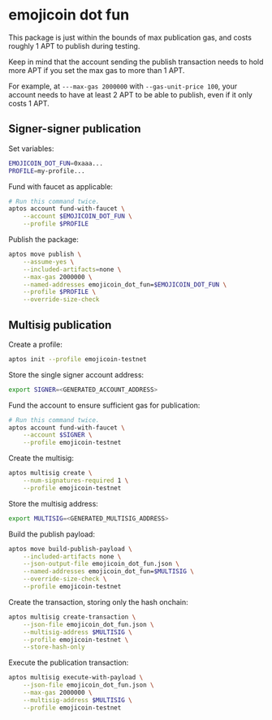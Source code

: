 # emojicoin dot fun

This package is just within the bounds of max publication gas, and costs roughly
1 APT to publish during testing.

Keep in mind that the account sending the publish transaction needs to hold
more APT if you set the max gas to more than 1 APT.

For example, at `---max-gas 2000000` with `--gas-unit-price 100`, your account
needs to have at least 2 APT to be able to publish, even if it only costs 1 APT.

## Signer-signer publication

Set variables:

```sh
EMOJICOIN_DOT_FUN=0xaaa...
PROFILE=my-profile...
```

Fund with faucet as applicable:

```sh
# Run this command twice.
aptos account fund-with-faucet \
    --account $EMOJICOIN_DOT_FUN \
    --profile $PROFILE
```

Publish the package:

```sh
aptos move publish \
    --assume-yes \
    --included-artifacts=none \
    --max-gas 2000000 \
    --named-addresses emojicoin_dot_fun=$EMOJICOIN_DOT_FUN \
    --profile $PROFILE \
    --override-size-check
```

## Multisig publication

Create a profile:

```sh
aptos init --profile emojicoin-testnet
```

Store the single signer account address:

```sh
export SIGNER=<GENERATED_ACCOUNT_ADDRESS>
```

Fund the account to ensure sufficient gas for publication:

```sh
# Run this command twice.
aptos account fund-with-faucet \
    --account $SIGNER \
    --profile emojicoin-testnet
```

Create the multisig:

```sh
aptos multisig create \
    --num-signatures-required 1 \
    --profile emojicoin-testnet
```

Store the multisig address:

```sh
export MULTISIG=<GENERATED_MULTISIG_ADDRESS>
```

Build the publish payload:

```sh
aptos move build-publish-payload \
    --included-artifacts none \
    --json-output-file emojicoin_dot_fun.json \
    --named-addresses emojicoin_dot_fun=$MULTISIG \
    --override-size-check \
    --profile emojicoin-testnet
```

Create the transaction, storing only the hash onchain:

```sh
aptos multisig create-transaction \
    --json-file emojicoin_dot_fun.json \
    --multisig-address $MULTISIG \
    --profile emojicoin-testnet \
    --store-hash-only
```

Execute the publication transaction:

```sh
aptos multisig execute-with-payload \
    --json-file emojicoin_dot_fun.json \
    --max-gas 2000000 \
    --multisig-address $MULTISIG \
    --profile emojicoin-testnet
```
